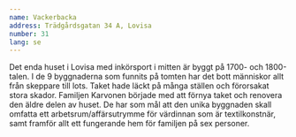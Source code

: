 ```yaml
---
name: Vackerbacka
address: Trädgårdsgatan 34 A, Lovisa
number: 31
lang: se
---
```

Det enda huset i Lovisa med inkörsport i mitten är byggt på 1700- och 1800-talen. I de 9 byggnaderna som funnits på tomten har det bott människor allt från skeppare till lots. Taket hade läckt på många ställen och förorsakat stora skador. Familjen Karvonen började med att förnya taket och renovera den äldre delen av huset. De har som mål att den unika byggnaden skall omfatta ett arbetsrum/affärsutrymme för värdinnan som är textilkonstnär, samt framför allt ett fungerande hem för familjen på sex personer. 